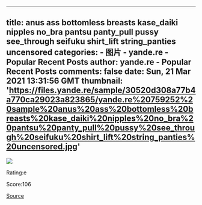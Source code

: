 
---
title: anus ass bottomless breasts kase_daiki nipples no_bra pantsu panty_pull pussy see_through seifuku shirt_lift string_panties uncensored
categories: 
    - 图片
    - yande.re - Popular Recent Posts
author: yande.re - Popular Recent Posts
comments: false
date: Sun, 21 Mar 2021 13:31:56 GMT
thumbnail: 'https://files.yande.re/sample/30520d308a77b4a770ca29023a823865/yande.re%20759252%20sample%20anus%20ass%20bottomless%20breasts%20kase_daiki%20nipples%20no_bra%20pantsu%20panty_pull%20pussy%20see_through%20seifuku%20shirt_lift%20string_panties%20uncensored.jpg'
---

<div>   
<img src="https://files.yande.re/sample/30520d308a77b4a770ca29023a823865/yande.re%20759252%20sample%20anus%20ass%20bottomless%20breasts%20kase_daiki%20nipples%20no_bra%20pantsu%20panty_pull%20pussy%20see_through%20seifuku%20shirt_lift%20string_panties%20uncensored.jpg" referrerpolicy="no-referrer"><p>Rating:e</p> <p>Score:106</p><a href="https://dksha19.fanbox.cc/posts/2024900">Source</a>  
</div>
            